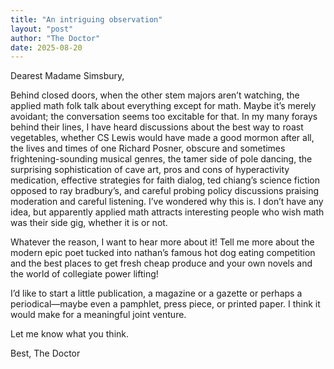 ```yaml
---
title: "An intriguing observation"
layout: "post"
author: "The Doctor"
date: 2025-08-20
---
```

Dearest Madame Simsbury,

Behind closed doors, when the other stem majors aren’t watching, the applied math folk talk about everything except for math. Maybe it’s merely avoidant; the conversation seems too excitable for that. In my many forays behind their lines, I have heard discussions about the best way to roast vegetables, whether CS Lewis would have made a good mormon after all, the lives and times of one Richard Posner, obscure and sometimes frightening-sounding musical genres, the tamer side of pole dancing, the surprising sophistication of cave art, pros and cons of hyperactivity medication, effective strategies for faith dialog, ted chiang’s science fiction opposed to ray bradbury’s, and careful probing policy discussions praising moderation and careful listening. I’ve wondered why this is. I don’t have any idea, but apparently applied math attracts interesting people who wish math was their side gig, whether it is or not. 

Whatever the reason, I want to hear more about it! Tell me more about the modern epic poet tucked into nathan’s famous hot dog eating competition and the best places to get fresh cheap produce and your own novels and the world of collegiate power lifting!  

I’d like to start a little publication, a magazine or a gazette or perhaps a periodical—maybe even a pamphlet, press piece, or printed paper. I think it would make for a meaningful joint venture.

Let me know what you think.

Best,
The Doctor